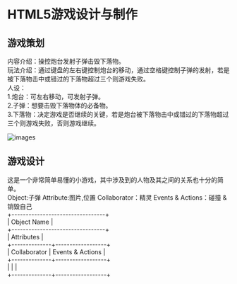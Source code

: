 # HTML5游戏设计与制作
## 游戏策划
内容介绍：操控炮台发射子弹击毁下落物。    
玩法介绍：通过键盘的左右键控制炮台的移动，通过空格键控制子弹的发射，若是被下落物击中或错过的下落物超过三个则游戏失败。  
人设：  
1.炮台：可左右移动，可发射子弹。  
2.子弹：想要击毁下落物体的必备物。  
3.下落物：决定游戏是否继续的关键，若是炮台被下落物击中或错过的下落物超过三个则游戏失败，否则游戏继续。    

![images](http://m.qpic.cn/psb?/V10JZWde3GxqHO/h4AvEyw2Pf2uGuGSbZGptmAah3H64hrCjCGCwRBLoKk!/b/dDYBAAAAAAAA&bo=oABoAAAAAAACF*s!&rf=viewer_4)  

## 游戏设计
这是一个非常简单易懂的小游戏，其中涉及到的人物及其之间的关系也十分的简单。  
Object:子弹
Attribute:图片,位置
Collaborator：精灵 Events & Actions：碰撞 & 销毁自己  
+---------------------------------+    
| Object Name                     |    
+---------------------------------+  
| Attributes                      |  
+--------------+------------------+  
| Collaborator | Events & Actions |  
+--------------+------------------+  
|              |                  |  
+--------------+------------------+
